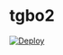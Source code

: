 # tgbo2
[![Deploy](https://www.herokucdn.com/deploy/button.svg)](https://heroku.com/deploy?template=https://github.com/Dixit-deegit/tgbo2)
